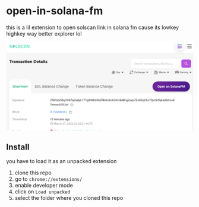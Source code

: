 # open-in-solana-fm

this is a lil extension to open solscan link in solana fm cause its lowkey
highkey way better explorer lol

![screenshot](./screenshot.png)

## Install

you have to load it as an unpacked extension

1. clone this repo
2. go to `chrome://extensions/`
3. enable developer mode
4. click on `Load unpacked`
5. select the folder where you cloned this repo
